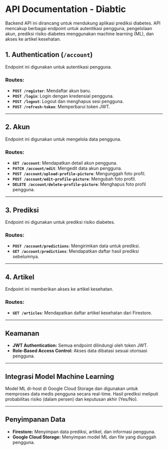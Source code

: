 # API Documentation - Diabtic

Backend API ini dirancang untuk mendukung aplikasi prediksi diabetes. API mencakup berbagai endpoint untuk autentikasi pengguna, pengelolaan akun, prediksi risiko diabetes menggunakan machine learning (ML), dan akses ke artikel kesehatan.

## 1. Authentication (`/account`)

Endpoint ini digunakan untuk autentikasi pengguna.

### Routes:
- **`POST /register`**: Mendaftar akun baru.
- **`POST /login`**: Login dengan kredensial pengguna.
- **`POST /logout`**: Logout dan menghapus sesi pengguna.
- **`POST /refresh-token`**: Memperbarui token JWT.

---

## 2. Akun

Endpoint ini digunakan untuk mengelola data pengguna.

### Routes:
- **`GET /account`**: Mendapatkan detail akun pengguna.
- **`PATCH /account/edit`**: Mengedit data akun pengguna.
- **`POST /account/upload-profile-picture`**: Mengunggah foto profil.
- **`POST /account/edit-profile-picture`**: Mengubah foto profil.
- **`DELETE /account/delete-profile-picture`**: Menghapus foto profil pengguna.

---

## 3. Prediksi

Endpoint ini digunakan untuk prediksi risiko diabetes.

### Routes:
- **`POST /account/predictions`**: Mengirimkan data untuk prediksi.
- **`GET /account/predictions`**: Mendapatkan daftar hasil prediksi sebelumnya.

---

## 4. Artikel

Endpoint ini memberikan akses ke artikel kesehatan.

### Routes:
- **`GET /articles`**: Mendapatkan daftar artikel kesehatan dari Firestore.

---

## Keamanan

- **JWT Authentication:** Semua endpoint dilindungi oleh token JWT.
- **Role-Based Access Control:** Akses data dibatasi sesuai otorisasi pengguna.

---

## Integrasi Model Machine Learning

Model ML di-host di Google Cloud Storage dan digunakan untuk memproses data medis pengguna secara real-time. Hasil prediksi meliputi probabilitas risiko (dalam persen) dan keputusan akhir (Yes/No).

---

## Penyimpanan Data

- **Firestore:** Menyimpan data prediksi, artikel, dan informasi pengguna.
- **Google Cloud Storage:** Menyimpan model ML dan file yang diunggah pengguna.
